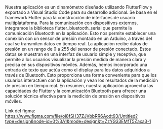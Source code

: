 Nuestra aplicación es un dinamómetro diseñado utilizando FlutterFlow y exportado a Visual Studio Code para su desarrollo adicional. Se basa en el framework Flutter para la construcción de interfaces de usuario multiplataforma.
Para la comunicación con dispositivos externos, integramos la biblioteca flutter_bluetooth_serial que permite la comunicación Bluetooth en la aplicación. Esto nos permite establecer una conexión con un sensor de presión montado en un Arduino, a través del cual se transmiten datos en tiempo real.
La aplicación recibe datos de presión en un rango de 0 a 255 del sensor de presión conectado. Estos datos se muestran en una interfaz de usuario simple y receptiva, que permite a los usuarios visualizar la presión medida de manera clara y precisa en sus dispositivos móviles.
Además, hemos incorporado una entrada de texto que actúa como el display para los datos adquiridos a través de Bluetooth. Esto proporciona una forma conveniente para que los usuarios interactúen con la aplicación y vean los resultados de la medición de presión en tiempo real.
En resumen, nuestra aplicación aprovecha las capacidades de Flutter y la comunicación Bluetooth para ofrecer una solución técnica efectiva para la medición de presión en dispositivos móviles.

Link del figma: https://www.figma.com/file/oi8fSH37ZJVbbRR6Aodt93/Untitled?type=design&node-id=0%3A1&mode=design&t=ZzYG33EMfT5Zaxa3-1
